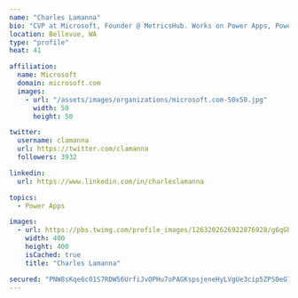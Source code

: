 ```yaml
---
name: "Charles Lamanna"
bio: "CVP at Microsoft, Founder @ MetricsHub. Works on Power Apps, Power Automate, Power Virtual Agent, Common Data Service and Dynamics 365."
location: Bellevue, WA
type: "profile"
heat: 41

affiliation:
  name: Microsoft
  domain: microsoft.com
  images:
    - url: "/assets/images/organizations/microsoft.com-50x50.jpg"
      width: 50
      height: 50

twitter:
  username: clamanna
  url: https://twitter.com/clamanna
  followers: 3932

linkedin:
  url: https://www.linkedin.com/in/charleslamanna

topics:
  - Power Apps

images:
  - url: https://pbs.twimg.com/profile_images/1263202626922876928/g6qGbHZ-_400x400.jpg
    width: 400
    height: 400
    isCached: true
    title: "Charles Lamanna"

secured: "PNW8sKqe6c01S7RDW56UrfiJvOPHu7oPAGKspsjeneHyLVgUe3cip5ZPS0eG7u6JfT+xsgVP296bTII7+RuFSVL+Z1F1LV/jviZA7bnzRJ3mbO5jPvqStir1Jv2YokowHeXAxqguIgFuIdsXSNeY8g7Mnfg/JHs7uni6x9WUcRprIrdgEZDlvBbSCkke9YdAo3cyVg0pPMGm7ngF6K5c13cnRQTfKBnTfUa5FtDLELHqImzTlhelvFAB/hGriBOUFKQZN4ViTYQjFY65xGXX9Y9ZsECkJSVRgrHSe2ioDGJyptubjWOtJHhq2A7mmUP84rBhk8eLG+Zv27x8FEXmVdUcpNtGdywG/GQoY58bsOc72nSVP6axG6ciXYs4oqjoz+40gE9pYlSjYBr0KlOyBADTWx1HDxBk3vWHqWv8oJM=;FuVrspEV9Q5jdC9QfVyWSw=="
---
```


